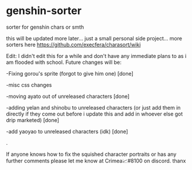 # genshin-sorter
sorter for genshin chars or smth

this will be updated more later... just a small personal side project... more sorters here https://github.com/execfera/charasort/wiki

Edit: I didn't edit this for a while and don't have any immediate plans to as i am flooded with school. Future changes will be:

-Fixing gorou's sprite (forgot to give him one) [done]

-misc css changes

-moving ayato out of unreleased characters [done]

-adding yelan and shinobu to unreleased characters (or just add them in directly if they come out before i update this and add in whoever else got drip marketed) [done]

-add yaoyao to unreleased characters (idk) [done]

.

If anyone knows how to fix the squished character portraits or has any further comments please let me know at Crimea📈#8100 on discord. thanx

